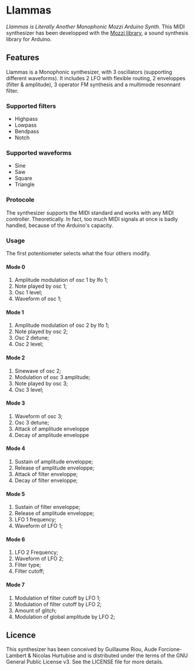 Llammas
=======

*Llammas is Literally Another Monophonic Mozzi Arduino Synth*.
This MIDI synthesizer has been developped with the [Mozzi library](https://sensorium.github.io/Mozzi/), a sound synthesis library for Arduino.

## Features

Llammas is a Monophonic synthesizer, with 3 oscillators (supporting different waveforms). It includes 2 LFO with flexible routing, 2 enveloppes (filter & amplitude), 3 operator FM synthesis and a multimode resonnant filter.

### Supported filters

- Highpass
- Lowpass
- Bendpass
- Notch

### Supported waveforms

- Sine
- Saw
- Square
- Triangle

### Protocole

The synthesizer supports the MIDI standard and works with any MIDI controller. Theoretically. In fact, too much MIDI signals at once is badly handled, because of the Arduino's capacity.

### Usage

The first potentiometer selects what the four others modify.

#### Mode 0

1. Amplitude modulation of osc 1 by lfo 1;
2. Note played by osc 1;
3. Osc 1 level;
4. Waveform of osc 1;

#### Mode 1

1. Amplitude modulation of osc 2 by lfo 1;
2. Note played by osc 2;
3. Osc 2 detune;
4. Osc 2 level;


#### Mode 2

1. Sinewave of osc 2;
2. Modulation of osc 3 amplitude;
3. Note played by osc 3;
4. Osc 3 level;

#### Mode 3

1. Waveform of osc 3;
2. Osc 3 detune;
3. Attack of amplitude enveloppe
4. Decay of amplitude enveloppe

#### Mode 4

1. Sustain of amplitude enveloppe;
2. Release of amplitude enveloppe;
3. Attack of filter enveloppe;
4. Decay of filter enveloppe;

#### Mode 5

1. Sustain of filter enveloppe;
2. Release of amplitude enveloppe;
3. LFO 1 frequency;
4. Waveform of LFO 1;

#### Mode 6

1. LFO 2 Frequency;
2. Waveform of LFO 2;
3. Filter type;
4. Filter cutoff;

#### Mode 7

1. Modulation of filter cutoff by LFO 1;
2. Modulation of filter cutoff by LFO 2;
3. Amount of glitch;
4. Modulation of global amplitude by LFO 2;


## Licence

This synthesizer has been conceived by Guillaume Riou, Aude Forcione-Lambert & Nicolas Hurtubise and is distributed under the terms of the GNU General Public License v3. See the LICENSE file for more details.
